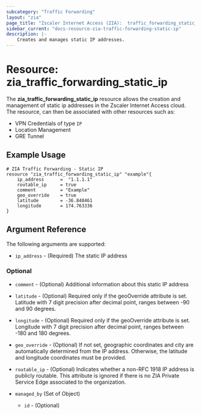 ```yaml
---
subcategory: "Traffic Forwarding"
layout: "zia"
page_title: "Zscaler Internet Access (ZIA):  traffic_forwarding_static_ip"
sidebar_current: "docs-resource-zia-traffic-forwarding-static-ip"
description: |-
    Creates and manages static IP addresses.
---
```


# Resource: zia_traffic_forwarding_static_ip

The **zia_traffic_forwarding_static_ip** resource allows the creation and management of static ip addresses in the Zscaler Internet Access cloud. The resource, can then be associated with other resources such as:

* VPN Credentials of type `IP`
* Location Management
* GRE Tunnel

## Example Usage

```hcl
# ZIA Traffic Forwarding - Static IP
resource "zia_traffic_forwarding_static_ip" "example"{
    ip_address      =  "1.1.1.1"
    routable_ip     = true
    comment         = "Example"
    geo_override    = true
    latitude        = -36.848461
    longitude       = 174.763336
}
```

## Argument Reference

The following arguments are supported:

* `ip_address` - (Required) The static IP address

### Optional

* `comment` - (Optional) Additional information about this static IP address
* `latitude` - (Optional) Required only if the geoOverride attribute is set. Latitude with 7 digit precision after decimal point, ranges between -90 and 90 degrees.
* `longitude` - (Optional) Required only if the geoOverride attribute is set. Longitude with 7 digit precision after decimal point, ranges between -180 and 180 degrees.
* `geo_override` - (Optional) If not set, geographic coordinates and city are automatically determined from the IP address. Otherwise, the latitude and longitude coordinates must be provided.
* `routable_ip` - (Optional) Indicates whether a non-RFC 1918 IP address is publicly routable. This attribute is ignored if there is no ZIA Private Service Edge associated to the organization.

* `managed_by` (Set of Object)
  * `id` - (Optional)
